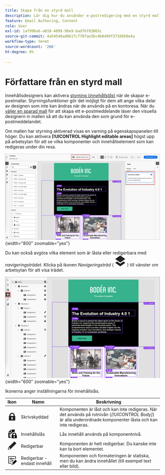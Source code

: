 ```yaml
---
title: Skapa från en styrd mall
description: Lär dig hur du använder e-postredigering med en styrd mall som innehåller låsta innehållskomponenter.
feature: Email Authoring, Content
role: User
exl-id: 1af996a6-a010-4899-96e9-bad76f93865c
source-git-commit: 4a54548ad061fc778fae3bc4b8499f3716850e4a
workflow-type: tm+mt
source-wordcount: '266'
ht-degree: 0%

---
```


# Författare från en styrd mall

Innehållsdesigners kan aktivera [styrning (_innehållslås_)](./template-content-governance.md) när de skapar e-postmallar. Styrningsfunktioner gör det möjligt för dem att ange vilka delar av designen som inte kan ändras när de används på en kontoresa. När du [väljer en sparad mall](./email-authoring.md#select-a-template) för att skapa ett e-postmeddelande läser den visuella designern in mallen så att du kan använda den som grund för e-postmeddelandet.

Om mallen har styrning aktiverad visas en varning på egenskapspanelen till höger. Du kan aktivera **[!UICONTROL Highlight editable areas]** högst upp på arbetsytan för att se vilka komponenter och innehållselement som kan redigeras under din resa.

![Visa redigerbara områden i en styrd mall](./assets/email-designer-governed-highlight.png){width="800" zoomable="yes"}

Du kan också avgöra vilka element som är låsta eller redigerbara med _navigeringsträdet_. Klicka på ikonen _Navigeringsträd_ ( ![länkikon](../assets/do-not-localize/icon-navigation-tree.svg) ) till vänster om arbetsytan för att visa trädet.

![Visa redigerbara områden i en styrd mall](./assets/email-designer-governed-tree.png){width="600" zoomable="yes"}

Ikonerna anger inställningarna för innehållslås.

| Ikon | Namn | Beskrivning |
|------|------|-------------|
| ![Skrivskyddad ikon](../assets/do-not-localize/icon-tree-lock.svg) | Skrivskyddad | Komponenten är låst och kan inte redigeras. När det används på rotnivån (_[!UICONTROL Body]_) är alla underordnade komponenter låsta och kan inte redigeras. |
| ![Ikon för innehållsredigering](../assets/do-not-localize/icon-tree-content-lock.svg) | Innehållslås | Lås innehåll används på komponentnivå. |
| ![Redigerbar ikon](../assets/do-not-localize/icon-edit.svg) | Redigerbar | Komponenten är helt redigerbar. Du kanske inte kan ta bort elementet. |
| ![Ikon för innehållsredigering](../assets/do-not-localize/icon-tree-edit-text.svg) | Redigerbar - endast innehåll | Komponenten och formateringen är statiska, men du kan ändra innehållet (till exempel text eller bild). |
